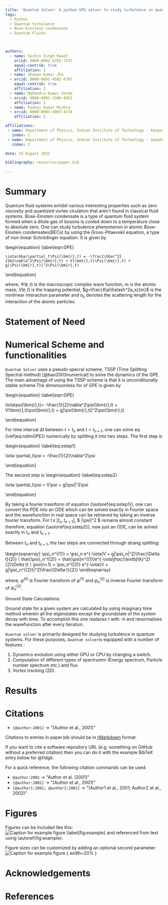 ```yaml
---
title: 'Quantum Solver: A python GPU solver to study turbulence in quantum system.'
tags:
  - Python
  - Quantum turbulence
  - Bose-Einstein condensate
  - Quantum Fluids
  


authors:
  - name: Sachin Singh Rawat
    orcid: 0000-0002-5701-7247
    equal-contrib: true
    affiliation: 1
  - name: Shawan Kumar Jha
  - orcid: 0000-0003-4582-8787
    equal-contrib: true 
    affiliation: 2
  - name: Mahendra Kumar Verma
  - orcid: 0000-0002-3380-4561
    affiliation: 1
  - name: Pankaj Kumar Mishra
  - orcid: 0000-0003-4907-4724
    affiliation: 2

affiliations:
 - name: Department of Physics, Indian Institute of Technology - Kanpur, Uttar Pradesh - 208016, India
   index: 1
 - name: Department of Physics, Indian Institute of Technology - Guwahati, Asam - 781039, India
   index: 2

date: 19 August 2022

bibliography: resources/paper.bib

---
```


# Summary

Quantum fluid systems exhibit various interesting properties such as zero viscosity and quantized vortex cirulation that aren't found in classical fluid systems. Bose-Einstein condensate is a type of quantum fluid system formed when a dilute gas of bosons is cooled down to a temperature close to absolute zero. One can study turbulence phenomenon in atomic Bose-Einstein condensates(BECs) by using the Gross-Pitaevskii equation, a type of non-linear Schr&ouml;dinger equation. It is given by

\begin{equation}
\label{eqn:GPE}

    \iota\hbar\partial_t\Psi(\bm{r},t) = -\frac{\hbar^2}{2m}\nabla^2\Psi(\bm{r},t) + V(\bm{r},t)\Psi(\bm{r},t) + g|\Psi(\bm{r},t)|^2\Psi(\bm{r},t)

\end{equation}

where, $\Psi(\bm{r},t)$ is the macroscopic complex wave function,  $m$ is the atomic mass, $V(\bm{r},t)$ is the trapping potential, $g=\frac{4\pi\hslash^2a_s}{m}$ is the nonlinear interaction parameter and $a_s$ denotes the scattering length for the interaction of the atomic particles.

# Statement of Need


# Numerical Scheme and functionalities

``Quantum Solver`` uses a pseudo specral scheme, TSSP (Time Splitting Spectral method) [@bao2003numerical] to solve the dynamics of the GPE. The main advantage of using the TSSP scheme is that it is unconditionally stable scheme.The dimensionless for of GPE is given by 

\begin{equation}
\label{eqn:GPE}

\iota\psi(\bm{r},t)= -\frac{1}{2}\nabla^2\psi(\bm{r},t) + V(\bm{r},t)\psi(\bm{r},t) + g|\psi(\bm{r},t)|^2\psi(\bm{r},t)

\end{equation}


For time interval $\Delta t$ between $t=t_n$ and $t=t_{n+1}$, one can solve eq (\ref{eq:ndimGPE}) numerically by splitting it into two steps. The first step is

\begin{equation}
\label{eq:sstep1}

\iota \partial_t\psi = -\frac{1}{2}\nabla^2\psi

\end{equation}

The second step is
\begin{equation}
\label{eq:sstep2}

\iota \partial_t\psi = V\psi + g|\psi|^2\psi

\end{equation}

By taking a fourier trasnform of equation (\autoref{eq:sstep1}), one can convert the PDE into an ODE which can be solved exactly in Fourier space and the wavefunction in real space can be retrieved by taking an inverse fourier transform.
For $t \ \epsilon \ [t_n,t_{n+1}]$, $ |\psi|^2 $  remains almost constant therefore, equation (\autoref{eq:sstep2}), now just an ODE, can be solved exactly in $t_n$ and $t_{n+1}$.

Between $t_n$ and $t_{n+1}$, the two steps are connected through strang splitting:

\begin{eqnarray}
\psi_n^{(1)} = \psi_n e^{-\iota(V + g|\psi_n|^2)\frac{\Delta t}{2}} \\
\hat{\psi}_n^{(2)} = \hat{\psi}_n^{(1)}e^{-\iota\frac{\textbf{k}^2}{2}\Delta t} \\
\psi_{n+1} = \psi_n^{(2)} e^{-\iota(V + g|\psi_n^{(2)}|^2)\frac{\Delta t}{2}}
\end{eqnarray}

where, $\hat{\psi}^{(1)}$ is Fourier transform of $\psi^{(1)}$ and $\psi_n^{(2)}$ is inverse Fourier transform of $\hat{\psi}_n^{(2)}$.

Ground State Calculations:

Ground state for a given system are calculated by using imaginary time method wherein all the eigenstates except the groundstate of the system decay with time. To accomplish this one replaces t with -it and renormalises the wavefunction after every iteration.


``Quantum solver`` is primarily designed for studying turbulence in quantum systems. For these purposes, ``Quantum solver``is equipped with a number of features :

1. Dynamics evolution using either GPU or CPU by changing a switch.
2. Computation of different types of spectrumm (Energy spectrum, Particle number spectrum etc.) and flux.
3. Vortex tracking (2D).

# Results



# Citations

- `[@author:2001]` -> "(Author et al., 2001)"

Citations to entries in paper.bib should be in
[rMarkdown](http://rmarkdown.rstudio.com/authoring_bibliographies_and_citations.html)
format.

If you want to cite a software repository URL (e.g. something on GitHub without a preferred
citation) then you can do it with the example BibTeX entry below for @fidgit.

For a quick reference, the following citation commands can be used:

- `@author:2001`  ->  "Author et al. (2001)"
- `[@author:2001]` -> "(Author et al., 2001)"
- `[@author1:2001; @author2:2001]` -> "(Author1 et al., 2001; Author2 et al., 2002)"

# Figures

Figures can be included like this:
![Caption for example figure.\label{fig:example}](figure.png)
and referenced from text using \autoref{fig:example}.

Figure sizes can be customized by adding an optional second parameter:
![Caption for example figure.](figure.png){ width=20% }

# Acknowledgements


# References

